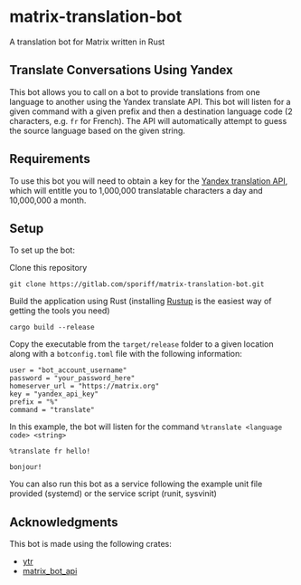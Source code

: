 # matrix-translation-bot

A translation bot for Matrix written in Rust

## Translate Conversations Using Yandex

This bot allows you to call on a bot to provide
translations from one language to another using
the Yandex translate API. This bot will listen
for a given command with a given prefix and then
a destination language code (2 characters, e.g.
``fr`` for French). The API will automatically
attempt to guess the source language based on the
given string.

## Requirements

To use this bot you will need to obtain a key for
the [Yandex translation API](https://tech.yandex.com/translate/),
which will entitle you to 1,000,000 translatable
characters a day and 10,000,000 a month.

## Setup

To set up the bot:

Clone this repository

```
git clone https://gitlab.com/sporiff/matrix-translation-bot.git
```

Build the application using Rust (installing [Rustup](https://rustup.rs/)
is the easiest way of getting the tools you need)

```
cargo build --release
```

Copy the executable from the ``target/release`` folder to a
given location along with a ``botconfig.toml`` file with the
following information:

```
user = "bot_account_username"
password = "your_password_here"
homeserver_url = "https://matrix.org"
key = "yandex_api_key"
prefix = "%"
command = "translate"
```

In this example, the bot will listen for the command
``%translate <language code> <string>``

```
%translate fr hello!

bonjour!
```

You can also run this bot as a service following the example
unit file provided (systemd) or the service script (runit,
sysvinit)

## Acknowledgments

This bot is made using the following crates:

* [ytr](https://crates.io/crates/ytr)
* [matrix_bot_api](https://crates.io/crates/matrix_bot_api)